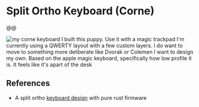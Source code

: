 # Split Ortho Keyboard (Corne)

@@

![my corne keyboard](/corne.jpeg)
I built this puppy. Use it with a magic trackpad
I'm currently using a QWERTY layout with a few custom layers.
I do want to move to something more deliberate like Dvorak or Colemen
I want to design my own. Based on the apple magic keyboard, specifically how low profile it is. It feels like it's apart of the desk

## References

- A split ortho [keyboard design](https://github.com/TeXitoi/keyseebee) with pure rust firmware
